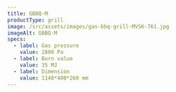 ```yaml
---
title: GBBQ-M
productType: grill
image: /src/assets/images/gas-bbq-grill-MVSK-761.jpg
imageAlt: GBBQ-M
specs:
  - label: Gas pressure
    value: 2800 Pa
  - label: Burn value
    value: 35 MJ
  - label: Dimension
    value: 1140*400*260 mm
---
```

